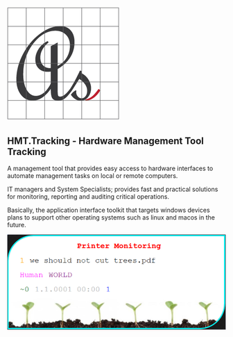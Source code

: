 # ![Logo](media/favicon.png)

## HMT.Tracking - Hardware Management Tool Tracking

A management tool that provides easy access to hardware interfaces to automate management tasks on local or remote computers.

IT managers and System Specialists; provides fast and practical solutions for monitoring, reporting and auditing critical operations.

Basically, the application interface toolkit that targets windows devices plans to support other operating systems such as linux and macos in the future.

![alt text](media/HMT.Windows.Desktop.Tracking.png "Hardware Management Tool Windows Desktop Tracking")